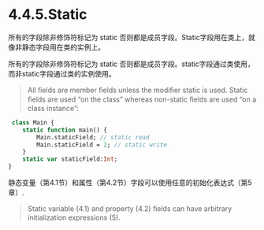 # 4.4.5.Static

所有的字段除非修饰符标记为 static 否则都是成员字段。Static字段用在类上，就像非静态字段用在类的实例上。

所有的字段除非修饰符标记为 static 否则都是成员字段。static字段通过类使用，而非static字段通过类的实例使用。

> All ﬁelds are member ﬁelds unless the modiﬁer static is used. Static ﬁelds are used “on the class” whereas non-static ﬁelds are used “on a class instance”:

```haxe
 class Main { 
    static function main() { 
        Main.staticField; // static read 
        Main.staticField = 2; // static write 
    }   
    static var staticField:Int;
} 
```

静态变量（第4.1节）和属性（第4.2节）字段可以使用任意的初始化表达式（第5章）.

> Static variable (4.1) and property (4.2) ﬁelds can have arbitrary initialization expressions (5).